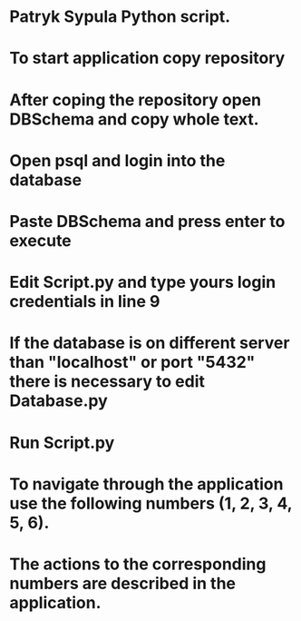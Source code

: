 # Patryk Sypula Python script.
# To start application copy repository
# After coping the repository open DBSchema and copy whole text.
# Open psql and login into the database
# Paste DBSchema and press enter to execute
# Edit Script.py and type yours login credentials in line 9
# If the database is on different server than "localhost" or port "5432" there is necessary to edit Database.py
# Run Script.py
# To navigate through the application use the following numbers (1, 2, 3, 4, 5, 6).
# The actions to the corresponding numbers are described in the application.
